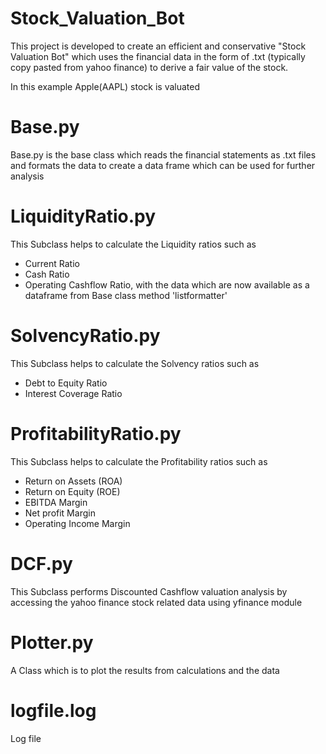 # Stock_Valuation_Bot

This project is developed to create an efficient and conservative "Stock Valuation Bot"
which uses the financial data in the form of .txt (typically copy pasted from yahoo finance) to 
derive a fair value of the stock. 

In this example Apple(AAPL) stock is valuated

# Base.py
Base.py is the base class which reads the financial statements as .txt files and formats the data to create a data 
frame which can be used for further analysis

# LiquidityRatio.py
This Subclass helps to calculate the Liquidity ratios such as 
- Current Ratio
- Cash Ratio
- Operating Cashflow Ratio, with the data which are now available as a dataframe from Base class method 'listformatter'

# SolvencyRatio.py
This Subclass helps to calculate the Solvency ratios such as 
- Debt to Equity Ratio
- Interest Coverage Ratio

# ProfitabilityRatio.py
This Subclass helps to calculate the Profitability ratios such as 
- Return on Assets (ROA)
- Return on Equity (ROE)
- EBITDA Margin
- Net profit Margin
- Operating Income Margin

# DCF.py
This Subclass performs Discounted Cashflow valuation analysis by accessing the yahoo finance stock related data using
yfinance module

# Plotter.py
A Class which is to plot the results from calculations and the data 

# logfile.log
Log file 
